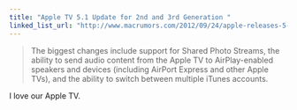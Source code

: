 ```yaml
---
title: "Apple TV 5.1 Update for 2nd and 3rd Generation "
linked_list_url: "http://www.macrumors.com/2012/09/24/apple-releases-5-1-update-for-2nd-and-3rd-generation-apple-tv/"
---
```

<blockquote><p>
  The biggest changes include support for Shared Photo Streams, the ability to send audio content from the Apple TV to AirPlay-enabled speakers and devices (including AirPort Express and other Apple TVs), and the ability to switch between multiple iTunes accounts.
</p></blockquote>
<p>I love our Apple TV.</p>
